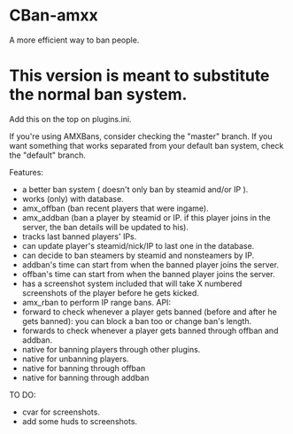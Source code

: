# CBan-amxx

A more efficient way to ban people.
# This version is meant to substitute the normal ban system. 
Add this on the top on plugins.ini. 

If you're using AMXBans, consider checking the "master" branch. 
If you want something that works separated from your default ban system, check the "default" branch.

Features:
 - a better ban system ( doesn't only ban by steamid and/or IP ).
 - works (only) with database.
 - amx_offban (ban recent players that were ingame).
 - amx_addban (ban a player by steamid or IP. if this player joins in the server, the ban details will be updated to his).
 - tracks last banned players' IPs.
 - can update player's steamid/nick/IP to last one in the database.
 - can decide to ban steamers by steamid and nonsteamers by IP.
 - addban's time can start from when the banned player joins the server.
 - offban's time can start from when the banned player joins the server.
 - has a screenshot system included that will take X numbered screenshots of the player before he gets kicked.
 - amx_rban to perform IP range bans.
API:
 - forward to check whenever a player gets banned (before and after he gets banned): you can block a ban too or change ban's length.
 - forwards to check whenever a player gets banned through offban and addban.
 - native for banning players through other plugins.
 - native for unbanning players.
 - native for banning through offban 
 - native for banning through addban  
   
TO DO:
 - cvar for screenshots.
 - add some huds to screenshots.
